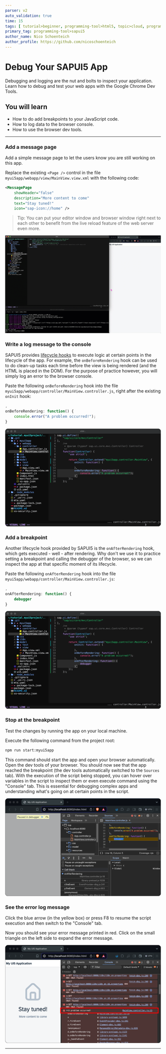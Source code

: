 ```yaml
---
parser: v2
auto_validation: true
time: 15
tags: [ tutorial>beginner, programming-tool>html5, topic>cloud, programming-tool>javascript, software-product>sap-btp--cloud-foundry-environment, tutorial>free-tier]
primary_tag: programming-tool>sapui5
author_name: Nico Schoenteich
author_profile: https://github.com/nicoschoenteich
---
```


# Debug Your SAPUI5 App
<!-- description --> Debugging and logging are the nut and bolts to inspect your application. Learn how to debug and test your web apps with the Google Chrome Dev Tools.

## You will learn
  - How to do add breakpoints to your JavaScript code.
  - How to log data to the browser console.
  - How to use the browser dev tools.

---

### Add a message page

Add a simple message page to let the users know you are still working on this app.

Replace the existing `<Page />` control in the file `myui5app/webapp/view/MainView.view.xml` with the following code:

```XML
<MessagePage
    showHeader="false"
    description="More content to come"
    text="Stay tuned!"
    icon="sap-icon://home" />
```

> Tip: You can put your editor window and browser window right next to each other to benefit from the live reload feature of the web server even more.

![message](./message.gif)

### Write a log message to the console

SAPUI5 provides [lifecycle hooks](https://sapui5.hana.ondemand.com/sdk/#/topic/121b8e6337d147af9819129e428f1f75.html) to execute logic at certain points in the lifecycle of the app. For example, the `onBeforeRendering` hook can be used to do clean-up tasks each time before the view is being rendered (and the HTML is placed in the DOM). For the purpose of practice however, you will simply log an error to the browser console.

Paste the following `onBeforeRendering` hook into the file `myui5app/webapp/controller/MainView.controller.js`, right after the existing `onInit` hook:

```JavaScript
,
onBeforeRendering: function() {
    console.error("A problem occurred!");
}
```

![logger](./logger.png)

### Add a breakpoint

Another lifecycle hook provided by SAPUI5 is the `onAfterRendering` hook, which gets executed - well - after rendering. Why don't we use it to practice setting a breakpoint and calling the debugger of the browser, so we can inspect the app at that specific moment of its lifecycle.

Paste the following `onAfterRendering` hook into the file `myui5app/webapp/controller/MainView.controller.js`:

```JavaScript
,
onAfterRendering: function() {
	debugger
}
```

![debugger](./debugger.png)

### Stop at the breakpoint

Test the changes by running the app on your local machine.

Execute the following command from the project root:

```Bash
npm run start:myui5app
```

This command should start the app and open your browser automatically. Open the dev tools of your browser. You should now see that the app reached the breakpoint (the dev tools automatically switched to the `Sources` tab). With the execution of the script being stopped, you can hover over variables in the script to inspect them or even execute command using the "Console" tab. This is essential for debugging complex apps and understanding what's going on at certain points in the script.

![stopped](./stopped.png)

### See the error log message

Click the blue arrow (in the yellow box) or press F8 to resume the script execution and then switch to the "Console" tab.

Now you should see your error message printed in red. Click on the small triangle on the left side to expand the error message.

![log](./log.png)


---
